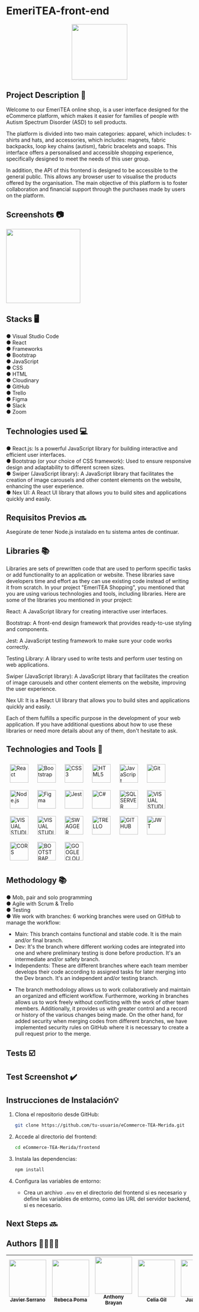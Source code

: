 # EmeriTEA-front-end                                             
<p align="center"><img src="https://res.cloudinary.com/dgsqxkvfz/image/upload/v1699348285/toseozbbon8ni9jq03ys.png" width="150" heigth="50" justify-content="center"></p>

## Project Description 🚀
Welcome to our EmeriTEA online shop, is a user interface designed for the eCommerce platform, which makes it easier for families of people with Autism Spectrum Disorder (ASD) to sell products.

The platform is divided into two main categories: apparel, which includes: t-shirts and hats, and accessories, which includes: magnets, fabric backpacks, loop key chains (autism), fabric bracelets and soaps. This interface offers a personalised and accessible shopping experience, specifically designed to meet the needs of this user group.

In addition, the API of this frontend is designed to be accessible to the general public. This allows any browser user to visualise the products offered by the organisation. The main objective of this platform is to foster collaboration and financial support through the purchases made by users on the platform.

## Screenshots 📷
<img src="https://res.cloudinary.com/dgsqxkvfz/image/upload/v1699356664/image_1_d7zxbv.png" width="200" heigth="50">

## Stacks 🖥️
● Visual Studio Code <br>
● React <br>
● Frameworks <br>
● Bootstrap <br>
● JavaScript <br>
● CSS <br>
● HTML <br>
● Cloudinary <br>
● GitHub <br>
● Trello <br>
● Figma <br>
● Slack <br>
● Zoom

## Technologies used 💻
● React.js: Is a powerful JavaScript library for building interactive and efficient user interfaces.  
● Bootstrap (or your choice of CSS framework): Used to ensure responsive design and adaptability to different screen sizes.  
● Swiper (JavaScript library): A JavaScript library that facilitates the creation of image carousels and other content elements on the website, enhancing the user experience.  
● Nex UI: A React UI library that allows you to build sites and applications quickly and easily.  

## Requisitos Previos 🔜
Asegúrate de tener Node.js instalado en tu sistema antes de continuar.

## Libraries 📚
Libraries are sets of prewritten code that are used to perform specific tasks or add functionality to an application or website. These libraries save developers time and effort as they can use existing code instead of writing it from scratch. In your project "EmeriTEA Shopping", you mentioned that you are using various technologies and tools, including libraries. Here are some of the libraries you mentioned in your project:

React: A JavaScript library for creating interactive user interfaces.

Bootstrap: A front-end design framework that provides ready-to-use styling and components.

Jest: A JavaScript testing framework to make sure your code works correctly.

Testing Library: A library used to write tests and perform user testing on web applications.

Swiper (JavaScript library): A JavaScript library that facilitates the creation of image carousels and other content elements on the website, improving the user experience.

Nex UI: It is a React UI library that allows you to build sites and applications quickly and easily.

Each of them fulfills a specific purpose in the development of your web application. If you have additional questions about how to use these libraries or need more details about any of them, don't hesitate to ask.


## Technologies and Tools 🔨
<div>  
<a href="https://reactjs.org/" target="_blank"><img style="margin: 10px" src="https://profilinator.rishav.dev/skills-assets/react-original-wordmark.svg" alt="React" height="50" /></a>  
<a href="https://getbootstrap.com/docs/3.4/javascript/" target="_blank"><img style="margin: 10px" src="https://profilinator.rishav.dev/skills-assets/bootstrap-plain.svg" alt="Bootstrap" height="50" /></a>  
<a href="https://www.w3schools.com/css/" target="_blank"><img style="margin: 10px" src="https://profilinator.rishav.dev/skills-assets/css3-original-wordmark.svg" alt="CSS3" height="50" /></a>  
<a href="https://en.wikipedia.org/wiki/HTML5" target="_blank"><img style="margin: 10px" src="https://profilinator.rishav.dev/skills-assets/html5-original-wordmark.svg" alt="HTML5" height="50" /></a>  
<a href="https://www.javascript.com/" target="_blank"><img style="margin: 10px" src="https://profilinator.rishav.dev/skills-assets/javascript-original.svg" alt="JavaScript" height="50" /></a>  
<a href="https://github.com/" target="_blank"><img style="margin: 10px" src="https://profilinator.rishav.dev/skills-assets/git-scm-icon.svg" alt="Git" height="50" /></a>  
<a href="https://nodejs.org/" target="_blank"><img style="margin: 10px" src="https://profilinator.rishav.dev/skills-assets/nodejs-original-wordmark.svg" alt="Node.js" height="50" /></a>  
<a href="https://www.figma.com/" target="_blank"><img style="margin: 10px" src="https://profilinator.rishav.dev/skills-assets/figma-icon.svg" alt="Figma" height="50" /></a>  
<a href="https://www.jestjs.io/" target="_blank"><img style="margin: 10px" src="https://profilinator.rishav.dev/skills-assets/jest.svg" alt="Jest" height="50" /></a>
<a href="https://learn.microsoft.com/es-es/dotnet/csharp/tour-of-csharp/" target="_blank"><img style="margin: 10px" src="https://res.cloudinary.com/dgsqxkvfz/image/upload/v1699350399/C_zdol40.png" alt="C#" height="50" /></a>
<a href="https://www.microsoft.com/es-es/sql-server/sql-server-downloads" target="_blank"><img style="margin: 10px" src="https://res.cloudinary.com/dgsqxkvfz/image/upload/v1699353984/SQL_SERVER_vhzlzo.png" alt="SQL SERVER" height="50" /></a>
<a href="https://code.visualstudio.com/" target="_blank"><img style="margin: 10px" src="https://res.cloudinary.com/dgsqxkvfz/image/upload/v1699353985/VISUAL_AZULITO_jgfldr.png" alt="VISUAL STUDIO CODE" height="50" /></a>
<a href="https://visualstudio.microsoft.com/es/downloads/" target="_blank"><img style="margin: 10px" src="https://res.cloudinary.com/dgsqxkvfz/image/upload/v1699353984/VISUAL_MORADITO_egwm8n.png" alt="VISUAL STUDIO CODE 2020" height="50" /></a>
<a href="https://sweetalert2.github.io/" target="_blank"><img style="margin: 10px" src= "https://res.cloudinary.com/dgsqxkvfz/image/upload/v1699353984/SWEETALERT_jmo7vw.png" alt="VISUAL STUDIO CODE 2020" height="50" /></a>
<a href="https://swagger.io/" target="_blank"><img style="margin: 10px" src= "https://res.cloudinary.com/dgsqxkvfz/image/upload/v1699353984/SWAGGER_t3tmhl.png" alt="SWAGGER" height="50" /></a>
<a href="https://trello.com/home" target="_blank"><img style="margin: 10px" src= "https://res.cloudinary.com/dgsqxkvfz/image/upload/v1699353984/TRELLO_1_zyoau4.png" alt="TRELLO" height="50" /></a>
<a href="https://github.com/" target="_blank"><img style="margin: 10px" src= "https://res.cloudinary.com/dgsqxkvfz/image/upload/v1699354303/GITHUB_fkv5hy.png" alt="GITHUB" height="50" /></a>
<a href="https://jwt.io/" target="_blank"><img style="margin: 10px" src= "https://res.cloudinary.com/dgsqxkvfz/image/upload/v1699353959/JWT_fu0k4s.png" alt="JWT" height="50" /></a>
<a href="https://www.juannicolas.eu/cors-que-es-y-como-funciona/#:~:text=Cuando%20hablamos%20de%20CORS%20(Cross,est%C3%A1%20alojado%20en%20otro%20origen." target="_blank"><img style="margin: 10px" src= "https://res.cloudinary.com/dgsqxkvfz/image/upload/v1699353930/CORS_go1ava.png" alt="CORS" height="50" /></a>
<a href="https://getbootstrap.com/" target="_blank"><img style="margin: 10px" src= "https://res.cloudinary.com/dgsqxkvfz/image/upload/v1699353734/BOOTSTRAP_sxlttx.png" alt="BOOTSTRAP" height="50" /></a>
<a href="https://cloud.google.com/icons?hl=es" target="_blank"><img style="margin: 10px" src= "https://res.cloudinary.com/dgsqxkvfz/image/upload/v1699354282/GOOGLE_CLOUD_gxzcqu.jpg" alt="GOOGLE CLOUD" height="50" /></a>
</div>

## Methodology 📚

● Mob, pair and solo programming <br>
● Agile with Scrum & Trello <br>
● Testing <br>
● We work with branches: 6 working branches were used on GitHub to manage the workflow: <br>
- Main: This branch contains functional and stable code. It is the main and/or final branch. <br>
- Dev: It's the branch where different working codes are integrated into one and where preliminary testing is done before production. It's an intermediate and/or safety branch. <br>
- Independents: These are different branches where each team member develops their code according to assigned tasks for later merging into the Dev branch. It's an independent and/or testing branch. <br>
+ The branch methodology allows us to work collaboratively and maintain an organized and efficient workflow. Furthermore, working in branches allows us to work freely without conflicting with the work of other team members. Additionally, it provides us with greater control and a record or history of the various changes being made. On the other hand, for added security when merging codes from different branches, we have implemented security rules on GitHub where it is necessary to create a pull request prior to the merge.

## Tests ☑️

## Test Screenshot ✔️


## Instrucciones de Instalación💡

1. Clona el repositorio desde GitHub:
   ```bash
   git clone https://github.com/tu-usuario/eCommerce-TEA-Merida.git
   ```
2. Accede al directorio del frontend:

   ```bash
   cd eCommerce-TEA-Merida/frontend
   ```
3. Instala las dependencias:

   ```bash
   npm install
   ```
4. Configura las variables de entorno:
   - Crea un archivo `.env` en el directorio del frontend si es necesario y define las variables de entorno, como las URL del servidor backend, si es necesario.


## Next Steps 🔜


## Authors 👨‍💻👩‍💻

| [<img src="https://avatars.githubusercontent.com/u/132766257?v=4" width=100><br><sub>Javier Serrano</sub>](https://github.com/JaviSeC) | [<img src="https://avatars.githubusercontent.com/u/132651136?v=4" width=100><br><sub>Rebeca Poma</sub>](https://github.com/rebecapoma6) | [<img src="https://avatars.githubusercontent.com/u/119860615?s=400&u=26aa08049bc181d41a8eca0c67183531140bee8a&v=4" width=100><br><sub>Anthony Brayan</sub>](https://github.com/AnthonyBrayan)| [<img src="https://avatars.githubusercontent.com/u/132609974?v=4" width=100><br><sub>Celia Gil</sub>](https://github.com/CeliaGilPrieto) | [<img src="https://avatars.githubusercontent.com/u/132656487?v=4" width=100><br><sub>Juan Lumbi</sub>](https://github.com/juanlumbi) | [<img src="https://avatars.githubusercontent.com/u/132567624?v=4" width=100><br><sub>Francisco Manuel</sub>](https://github.com/franciscomanuelnietogarcia) | [<img src="https://avatars.githubusercontent.com/u/132655532?v=4" width=100><br><sub>Raúl Muñoz</sub>](https://github.com/raulmunozrayo) 
| :---: | :---: | :---: | :---: | :---: | :---: | :---: |
